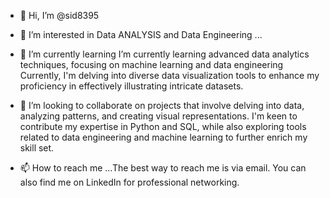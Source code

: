 - 👋 Hi, I’m @sid8395
- 👀 I’m interested in Data ANALYSIS and Data Engineering ...
- 🌱 I’m currently learning I’m currently learning advanced data analytics techniques, focusing on machine learning and data engineering Currently, I'm delving into diverse data visualization tools to enhance my proficiency in effectively illustrating intricate datasets.
- 💞️ I’m looking to collaborate on projects that involve delving into data, analyzing patterns, and creating visual representations. I'm keen to contribute my expertise in Python and SQL, while also exploring tools related to data engineering and machine learning to further enrich my skill set.





- 📫 How to reach me ...The best way to reach me is via email. You can also find me on LinkedIn for professional networking.

<!---
sid8395/sid8395 is a ✨ special ✨ repository because its `README.md` (this file) appears on your GitHub profile.
You can click the Preview link to take a look at your changes.
--->
